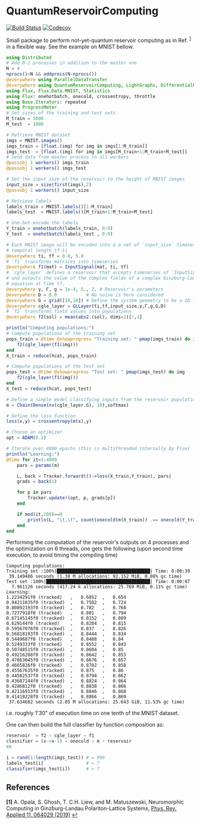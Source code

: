 # QuantumReservoirComputing

[![Build Status](https://travis-ci.com/Z-Denis/QuantumReservoirComputing.jl.svg?branch=master)](https://travis-ci.com/Z-Denis/QuantumReservoirComputing.jl)
[![Codecov](https://codecov.io/gh/Z-Denis/QuantumReservoirComputing.jl/branch/master/graph/badge.svg)](https://codecov.io/gh/Z-Denis/QuantumReservoirComputing.jl)

Small package to perform not-yet-quantum reservoir computing as in Ref. <sup id="a1">[1](#f1)</sup> in a flexible way. See the example on MNIST bellow.

```julia
using Distributed
# Add N-1 processes in addition to the master one
N = 4
nprocs()<N && addprocs(N-nprocs())
@everywhere using ParallelDataTransfer
@everywhere using QuantumReservoirComputing, LightGraphs, DifferentialEquations, Statistics
using Flux, Flux.Data.MNIST, Statistics
using Flux: onehotbatch, onecold, crossentropy, throttle
using Base.Iterators: repeated
using ProgressMeter
# Set sizes of the training and test sets
M_train = 5000
M_test  = 1000

# Retrieve MNIST dataset
imgs = MNIST.images()
imgs_train = [float.(img) for img in imgs[1:M_train]]
imgs_test  = [float.(img) for img in imgs[M_train+1:M_train+M_test]]
# Send data from master process to all workers
@passobj 1 workers() imgs_train
@passobj 1 workers() imgs_test

# Set the input size of the reservoir to the height of MNIST images
input_size = size(first(imgs),2)
@passobj 1 workers() input_size

# Retrieve labels
labels_train = MNIST.labels()[1:M_train]
labels_test  = MNIST.labels()[M_train+1:M_train+M_test]

# One-hot-encode the labels
Y_train = onehotbatch(labels_train, 0:9)
Y_test  = onehotbatch(labels_test , 0:9)

# Each MNIST image will be encoded into a a set of `input_size` timeseries of
# temporal length tf-ti
@everywhere ti, tf = 0.0, 5.0
# `f1` transforms matrices into timeseries
@everywhere f1(mat) = InputSignal(mat, ti, tf)
# `cgle_layer` defines a reservoir that accepts timeseries of `InputSignal` type
# and outputs the value of the complex fields of a complex Ginzburg-Landau
# equation at time tf.
@everywhere γ, Γ, g = 1e-4, 5., 2. # Reservoir's parameters
@everywhere D = 0.0           # No noise is here considered
@everywhere G = grid([10,10]) # Define the system geometry to be a 2D lattice
@everywhere cgle_layer = GLLayer(ti,tf,input_size,γ,Γ,g,G,D)
# `f2` transforms field values into populations
@everywhere f2(sol) = mean(abs2.(sol), dims=2)[:,1]

println("Computing populations:")
# Compute populations of the training set
pops_train = @time @showprogress "Training set: " pmap(imgs_train) do img
    f2(cgle_layer(f1(img)))
end
X_train = reduce(hcat, pops_train)

# Compute populations of the test set
pops_test = @time @showprogress "Test set: " pmap(imgs_test) do img
    f2(cgle_layer(f1(img)))
end
X_test = reduce(hcat, pops_test)

# Define a simple model classifying inputs from the reservoir populations
m = Chain(Dense(nv(cgle_layer.G), 10),softmax)

# Define the loss function
loss(x,y) = crossentropy(m(x),y)

# Choose an optimizer
opt = ADAM(0.2)

# Iterate over 4000 epochs (this is multithreaded internally by Flux)
println("Learning:")
@time for it=1:4000
    pars = params(m)

    L, back = Tracker.forward(()->loss(X_train,Y_train), pars)
    grads = back(1)

    for p in pars
        Tracker.update!(opt, p, grads[p])
    end

    if mod(it,200)==0
        println(L, "\t,\t", count(onecold(m(X_train)) .== onecold(Y_train)) / length(imgs_train), "\t,\t", count(onecold(m(X_test)) .== onecold(Y_test)) / length(imgs_test))
    end
end
```

Performing the computation of the reservoir's outputs on 4 processes and the optimization on 6 threads, one gets the following (upon second time execution, to avoid timing the compiling time)
```julia-repl
Computing populations:
Training set :100%|███████████████████████████████████| Time: 0:00:39
 39.149486 seconds (1.38 M allocations: 92.152 MiB, 0.08% gc time)
Test set :100%|███████████████████████████████████████| Time: 0:00:07
  7.961126 seconds (417.24 k allocations: 25.769 MiB, 0.11% gc time)
Learning:
1.2234291f0 (tracked)   ,   0.6852  ,   0.654
0.94211835f0 (tracked)  ,   0.7502  ,   0.724
0.80892193f0 (tracked)  ,   0.782   ,   0.768
0.7277918f0 (tracked)   ,   0.801   ,   0.794
0.67145145f0 (tracked)  ,   0.8152  ,   0.809
0.629144f0 (tracked)    ,   0.8284  ,   0.815
0.59567076f0 (tracked)  ,   0.837   ,   0.826
0.56818193f0 (tracked)  ,   0.8444  ,   0.834
0.5449687f0 (tracked)   ,   0.8488  ,   0.84
0.5249333f0 (tracked)   ,   0.8552  ,   0.843
0.50748515f0 (tracked)  ,   0.8604  ,   0.85
0.49216288f0 (tracked)  ,   0.8642  ,   0.853
0.47863045f0 (tracked)  ,   0.8676  ,   0.857
0.4665826f0 (tracked)   ,   0.8702  ,   0.858
0.45567635f0 (tracked)  ,   0.875   ,   0.86
0.44582537f0 (tracked)  ,   0.8794  ,   0.862
0.43687144f0 (tracked)  ,   0.8824  ,   0.864
0.4286812f0 (tracked)   ,   0.8838  ,   0.866
0.42116913f0 (tracked)  ,   0.8846  ,   0.868
0.41418228f0 (tracked)  ,   0.8866  ,   0.869
 37.634682 seconds (2.85 M allocations: 25.643 GiB, 11.53% gc time)
```
i.e. roughly 1'30" of execution time on one tenth of the MNIST dataset.

One can then build the full classifier by function composition as:
```julia
reservoir  = f2 ∘ cgle_layer ∘ f1
classifier = (x->x-1) ∘ onecold ∘ m ∘ reservoir
##

i = rand(1:length(imgs_test)) # = 996
labels_test[i]                # = 7
classifier(imgs_test[i])      # = 7
```

## References

<b id="f1">[1]</b> A. Opala, S. Ghosh, T. C.H. Liew, and M. Matuszewski, Neuromorphic Computing in Ginzburg-Landau Polariton-Lattice Systems, [Phys. Rev. Applied 11, 064029 (2019)](https://doi.org/10.1103/PhysRevApplied.11.064029) [↩](#a1)
